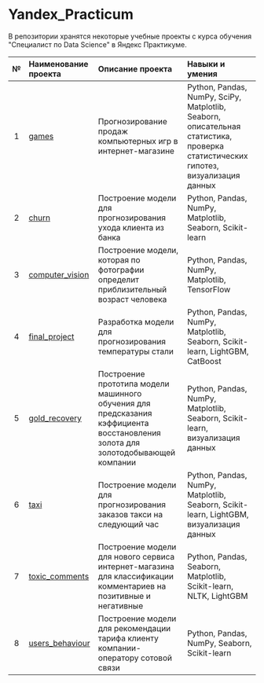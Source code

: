 # Yandex_Practicum
В репозитории хранятся некоторые учебные проекты с курса обучения "Специалист по Data Science" в Яндекс Практикуме.

| № | Наименование проекта | Описание проекта | Навыки и умения |
|:-:|:--------------------|:-----------------|:----------------|
| 1 | [games](https://github.com/fortuna26/Yandex_Practicum/tree/main/Games)| Прогнозирование продаж компьютерных игр в интернет-магазине | Python, Pandas, NumPy, SciPy, Matplotlib, Seaborn, описательная статистика, проверка статистических гипотез, визуализация данных |
| 2 | [churn](https://github.com/fortuna26/Yandex_Practicum/tree/main/churn) | Построение модели для прогнозирования ухода клиента из банка | Python, Pandas, NumPy, Matplotlib, Seaborn, Scikit-learn |
| 3 | [computer_vision](https://github.com/fortuna26/Yandex_Practicum/tree/main/computer_vision) | Построение модели, которая по фотографии определит приблизительный возраст человека | Python, Pandas, NumPy, Matplotlib, TensorFlow |
| 4 | [final_project](https://github.com/fortuna26/Yandex_Practicum/tree/main/final_project) | Разработка модели для прогнозирования температуры стали | Python, Pandas, NumPy, Matplotlib, Seaborn, Scikit-learn, LightGBM, CatBoost |
| 5 | [gold_recovery](https://github.com/fortuna26/Yandex_Practicum/tree/main/gold_recovery) | Построение прототипа модели машинного обучения для предсказания кэффициента  восстановления золота для золотодобывающей компании | Python, Pandas, NumPy, Matplotlib, Seaborn, Scikit-learn, визуализация данных |
| 6 | [taxi](https://github.com/fortuna26/Yandex_Practicum/tree/main/taxi) | Построение модели для прогнозирования заказов такси на следующий час | Python, Pandas, NumPy, Matplotlib, Seaborn, Scikit-learn, LightGBM, визуализация данных |
| 7 | [toxic_comments](https://github.com/fortuna26/Yandex_Practicum/tree/main/toxic_comments) | Построение модели для нового сервиса интернет-магазина для классификации комментариев на позитивные и негативные | Python, Pandas, Seaborn, Matplotlib, Scikit-learn, NLTK, LightGBM |
| 8 | [users_behaviour](https://github.com/fortuna26/Yandex_Practicum/tree/main/users_behavior) | Построение модели для рекомендации тарифа клиенту компании-оператору сотовой связи | Python, Pandas, NumPy, Seaborn, Scikit-learn |
